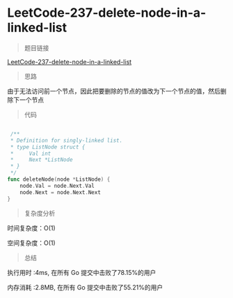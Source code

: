 #  LeetCode-237-delete-node-in-a-linked-list

>题目链接

[LeetCode-237-delete-node-in-a-linked-list](https://leetcode-cn.com/problems/delete-node-in-a-linked-list/)

>思路

由于无法访问前一个节点，因此把要删除的节点的值改为下一个节点的值，然后删除下一个节点

>代码

```go

 /**
 * Definition for singly-linked list.
 * type ListNode struct {
 *     Val int
 *     Next *ListNode
 * }
 */
func deleteNode(node *ListNode) {
    node.Val = node.Next.Val
    node.Next = node.Next.Next
}

```

>复杂度分析

时间复杂度：O(1)

空间复杂度：O(1)

>总结

执行用时 :4ms, 在所有 Go 提交中击败了78.15%的用户
 
内存消耗 :2.8MB, 在所有 Go 提交中击败了55.21%的用户
